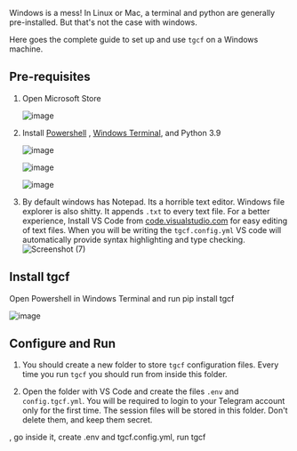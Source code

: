Windows is a mess! In Linux or Mac, a terminal and python are generally pre-installed. But that's not the case with windows.

Here goes the complete guide to set up and use `tgcf` on a Windows machine.

## Pre-requisites

1. Open Microsoft Store

   ![image](https://user-images.githubusercontent.com/66209958/115837680-7a2eaa80-a436-11eb-9cca-11e12694e8b3.png)

2. Install [Powershell]() , [Windows Terminal](), and Python 3.9


   ![image](https://user-images.githubusercontent.com/66209958/115838965-d0e8b400-a437-11eb-818a-652951ae44ee.png)

   ![image](https://user-images.githubusercontent.com/66209958/115839446-49e80b80-a438-11eb-9149-b93d6218e0dc.png)
    
   ![image](https://user-images.githubusercontent.com/66209958/115839540-608e6280-a438-11eb-91e6-9285cc6301ee.png)

3. By default windows has Notepad. Its a   horrible text editor. Windows file explorer is also shitty. It appends `.txt` to every text file. For a better experience, Install VS Code from [code.visualstudio.com](https://code.visualstudio.com/) for easy editing of text files.
When you will be writing the `tgcf.config.yml` VS code will automatically provide syntax highlighting and type checking.
   ![Screenshot (7)](https://user-images.githubusercontent.com/66209958/115840953-e4951a00-a439-11eb-9db4-b87733e2dd98.png)

## Install tgcf

 Open Powershell in Windows Terminal and run pip install tgcf

   ![image](https://user-images.githubusercontent.com/66209958/115841408-6127f880-a43a-11eb-92fd-215ab3a4c8aa.png)


## Configure and Run

1. You should create a new folder to store `tgcf` configuration files. Every time you run `tgcf` you should run from inside this folder. 

2. Open the folder with VS Code and create the files `.env` and `config.tgcf.yml`. 
You will be required to login to your Telegram account only for the first time. The session files will be stored in this folder. Don't delete them, and keep them secret.

, go inside it, create .env and tgcf.config.yml, run tgcf



